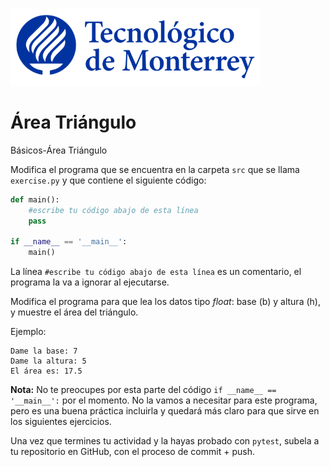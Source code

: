 ![Tec de Monterrey](../../images/logotecmty.png)
# Área Triángulo
Básicos-Área Triángulo

Modifica el programa que se encuentra en la carpeta `src` que se llama `exercise.py` y que contiene el siguiente código:

```python
def main():
    #escribe tu código abajo de esta línea
    pass

if __name__ == '__main__':
    main()
```

La línea `#escribe tu código abajo de esta línea` es un comentario, el programa la va a ignorar al ejecutarse.

Modifica el programa para que lea los datos tipo <i>float</i>: base (b) y altura (h), y muestre el área del triángulo.

Ejemplo:
```
Dame la base: 7
Dame la altura: 5
El área es: 17.5
```

**Nota:** No te preocupes por esta parte del código `if __name__ == '__main__':` por el momento. No la vamos a necesitar para este programa, pero es una buena práctica incluirla y quedará más claro para que sirve en los siguientes ejercicios.

Una vez que termines tu actividad y la hayas probado con `pytest`, subela a tu repositorio en GitHub, con el proceso de commit + push.
